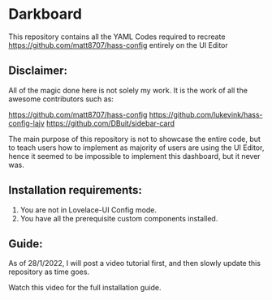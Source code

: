 # Darkboard
This repository contains all the YAML Codes required to recreate https://github.com/matt8707/hass-config entirely on the UI Editor

## Disclaimer:

All of the magic done here is not solely my work. It is the work of all the awesome contributors such as:

https://github.com/matt8707/hass-config
https://github.com/lukevink/hass-config-lajv
https://github.com/DBuit/sidebar-card

The main purpose of this repository is not to showcase the entire code, but to teach users how to implement as majority of users are using the UI Editor, hence it seemed to be impossible to implement this dashboard, but it never was.

## Installation requirements:
1. You are not in Lovelace-UI Config mode.
2. You have all the prerequisite custom components installed.

## Guide:

As of 28/1/2022, I will post a video tutorial first, and then slowly update this repository as time goes.

Watch this video for the full installation guide.
